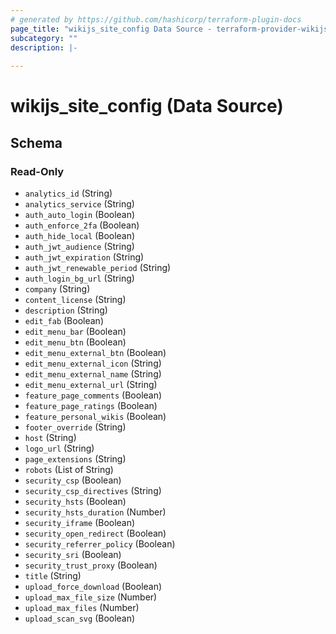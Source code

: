 ```yaml
---
# generated by https://github.com/hashicorp/terraform-plugin-docs
page_title: "wikijs_site_config Data Source - terraform-provider-wikijs"
subcategory: ""
description: |-
  
---
```


# wikijs_site_config (Data Source)





<!-- schema generated by tfplugindocs -->
## Schema

### Read-Only

- `analytics_id` (String)
- `analytics_service` (String)
- `auth_auto_login` (Boolean)
- `auth_enforce_2fa` (Boolean)
- `auth_hide_local` (Boolean)
- `auth_jwt_audience` (String)
- `auth_jwt_expiration` (String)
- `auth_jwt_renewable_period` (String)
- `auth_login_bg_url` (String)
- `company` (String)
- `content_license` (String)
- `description` (String)
- `edit_fab` (Boolean)
- `edit_menu_bar` (Boolean)
- `edit_menu_btn` (Boolean)
- `edit_menu_external_btn` (Boolean)
- `edit_menu_external_icon` (String)
- `edit_menu_external_name` (String)
- `edit_menu_external_url` (String)
- `feature_page_comments` (Boolean)
- `feature_page_ratings` (Boolean)
- `feature_personal_wikis` (Boolean)
- `footer_override` (String)
- `host` (String)
- `logo_url` (String)
- `page_extensions` (String)
- `robots` (List of String)
- `security_csp` (Boolean)
- `security_csp_directives` (String)
- `security_hsts` (Boolean)
- `security_hsts_duration` (Number)
- `security_iframe` (Boolean)
- `security_open_redirect` (Boolean)
- `security_referrer_policy` (Boolean)
- `security_sri` (Boolean)
- `security_trust_proxy` (Boolean)
- `title` (String)
- `upload_force_download` (Boolean)
- `upload_max_file_size` (Number)
- `upload_max_files` (Number)
- `upload_scan_svg` (Boolean)


